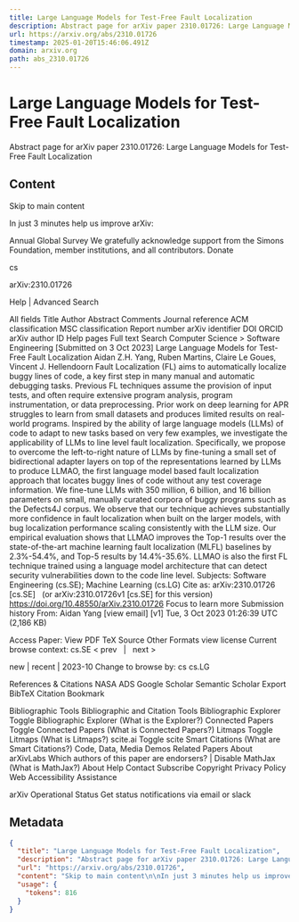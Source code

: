 ```yaml
---
title: Large Language Models for Test-Free Fault Localization
description: Abstract page for arXiv paper 2310.01726: Large Language Models for Test-Free Fault Localization
url: https://arxiv.org/abs/2310.01726
timestamp: 2025-01-20T15:46:06.491Z
domain: arxiv.org
path: abs_2310.01726
---
```


# Large Language Models for Test-Free Fault Localization


Abstract page for arXiv paper 2310.01726: Large Language Models for Test-Free Fault Localization


## Content

Skip to main content

In just 3 minutes help us improve arXiv:

Annual Global Survey
We gratefully acknowledge support from the Simons Foundation, member institutions, and all contributors.
Donate
>
cs
>
arXiv:2310.01726

Help | Advanced Search

All fields
Title
Author
Abstract
Comments
Journal reference
ACM classification
MSC classification
Report number
arXiv identifier
DOI
ORCID
arXiv author ID
Help pages
Full text
Search
Computer Science > Software Engineering
[Submitted on 3 Oct 2023]
Large Language Models for Test-Free Fault Localization
Aidan Z.H. Yang, Ruben Martins, Claire Le Goues, Vincent J. Hellendoorn
Fault Localization (FL) aims to automatically localize buggy lines of code, a key first step in many manual and automatic debugging tasks. Previous FL techniques assume the provision of input tests, and often require extensive program analysis, program instrumentation, or data preprocessing. Prior work on deep learning for APR struggles to learn from small datasets and produces limited results on real-world programs. Inspired by the ability of large language models (LLMs) of code to adapt to new tasks based on very few examples, we investigate the applicability of LLMs to line level fault localization. Specifically, we propose to overcome the left-to-right nature of LLMs by fine-tuning a small set of bidirectional adapter layers on top of the representations learned by LLMs to produce LLMAO, the first language model based fault localization approach that locates buggy lines of code without any test coverage information. We fine-tune LLMs with 350 million, 6 billion, and 16 billion parameters on small, manually curated corpora of buggy programs such as the Defects4J corpus. We observe that our technique achieves substantially more confidence in fault localization when built on the larger models, with bug localization performance scaling consistently with the LLM size. Our empirical evaluation shows that LLMAO improves the Top-1 results over the state-of-the-art machine learning fault localization (MLFL) baselines by 2.3%-54.4%, and Top-5 results by 14.4%-35.6%. LLMAO is also the first FL technique trained using a language model architecture that can detect security vulnerabilities down to the code line level.
Subjects:	Software Engineering (cs.SE); Machine Learning (cs.LG)
Cite as:	arXiv:2310.01726 [cs.SE]
 	(or arXiv:2310.01726v1 [cs.SE] for this version)
 	
https://doi.org/10.48550/arXiv.2310.01726
Focus to learn more
Submission history
From: Aidan Yang [view email]
[v1] Tue, 3 Oct 2023 01:26:39 UTC (2,186 KB)

Access Paper:
View PDF
TeX Source
Other Formats
view license
Current browse context:
cs.SE
< prev   |   next >

new | recent | 2023-10
Change to browse by:
cs
cs.LG

References & Citations
NASA ADS
Google Scholar
Semantic Scholar
Export BibTeX Citation
Bookmark
 
Bibliographic Tools
Bibliographic and Citation Tools
Bibliographic Explorer Toggle
Bibliographic Explorer (What is the Explorer?)
Connected Papers Toggle
Connected Papers (What is Connected Papers?)
Litmaps Toggle
Litmaps (What is Litmaps?)
scite.ai Toggle
scite Smart Citations (What are Smart Citations?)
Code, Data, Media
Demos
Related Papers
About arXivLabs
Which authors of this paper are endorsers? | Disable MathJax (What is MathJax?)
About
Help
Contact
Subscribe
Copyright
Privacy Policy
Web Accessibility Assistance

arXiv Operational Status 
Get status notifications via email or slack

## Metadata

```json
{
  "title": "Large Language Models for Test-Free Fault Localization",
  "description": "Abstract page for arXiv paper 2310.01726: Large Language Models for Test-Free Fault Localization",
  "url": "https://arxiv.org/abs/2310.01726",
  "content": "Skip to main content\n\nIn just 3 minutes help us improve arXiv:\n\nAnnual Global Survey\nWe gratefully acknowledge support from the Simons Foundation, member institutions, and all contributors.\nDonate\n>\ncs\n>\narXiv:2310.01726\n\nHelp | Advanced Search\n\nAll fields\nTitle\nAuthor\nAbstract\nComments\nJournal reference\nACM classification\nMSC classification\nReport number\narXiv identifier\nDOI\nORCID\narXiv author ID\nHelp pages\nFull text\nSearch\nComputer Science > Software Engineering\n[Submitted on 3 Oct 2023]\nLarge Language Models for Test-Free Fault Localization\nAidan Z.H. Yang, Ruben Martins, Claire Le Goues, Vincent J. Hellendoorn\nFault Localization (FL) aims to automatically localize buggy lines of code, a key first step in many manual and automatic debugging tasks. Previous FL techniques assume the provision of input tests, and often require extensive program analysis, program instrumentation, or data preprocessing. Prior work on deep learning for APR struggles to learn from small datasets and produces limited results on real-world programs. Inspired by the ability of large language models (LLMs) of code to adapt to new tasks based on very few examples, we investigate the applicability of LLMs to line level fault localization. Specifically, we propose to overcome the left-to-right nature of LLMs by fine-tuning a small set of bidirectional adapter layers on top of the representations learned by LLMs to produce LLMAO, the first language model based fault localization approach that locates buggy lines of code without any test coverage information. We fine-tune LLMs with 350 million, 6 billion, and 16 billion parameters on small, manually curated corpora of buggy programs such as the Defects4J corpus. We observe that our technique achieves substantially more confidence in fault localization when built on the larger models, with bug localization performance scaling consistently with the LLM size. Our empirical evaluation shows that LLMAO improves the Top-1 results over the state-of-the-art machine learning fault localization (MLFL) baselines by 2.3%-54.4%, and Top-5 results by 14.4%-35.6%. LLMAO is also the first FL technique trained using a language model architecture that can detect security vulnerabilities down to the code line level.\nSubjects:\tSoftware Engineering (cs.SE); Machine Learning (cs.LG)\nCite as:\tarXiv:2310.01726 [cs.SE]\n \t(or arXiv:2310.01726v1 [cs.SE] for this version)\n \t\nhttps://doi.org/10.48550/arXiv.2310.01726\nFocus to learn more\nSubmission history\nFrom: Aidan Yang [view email]\n[v1] Tue, 3 Oct 2023 01:26:39 UTC (2,186 KB)\n\nAccess Paper:\nView PDF\nTeX Source\nOther Formats\nview license\nCurrent browse context:\ncs.SE\n< prev   |   next >\n\nnew | recent | 2023-10\nChange to browse by:\ncs\ncs.LG\n\nReferences & Citations\nNASA ADS\nGoogle Scholar\nSemantic Scholar\nExport BibTeX Citation\nBookmark\n \nBibliographic Tools\nBibliographic and Citation Tools\nBibliographic Explorer Toggle\nBibliographic Explorer (What is the Explorer?)\nConnected Papers Toggle\nConnected Papers (What is Connected Papers?)\nLitmaps Toggle\nLitmaps (What is Litmaps?)\nscite.ai Toggle\nscite Smart Citations (What are Smart Citations?)\nCode, Data, Media\nDemos\nRelated Papers\nAbout arXivLabs\nWhich authors of this paper are endorsers? | Disable MathJax (What is MathJax?)\nAbout\nHelp\nContact\nSubscribe\nCopyright\nPrivacy Policy\nWeb Accessibility Assistance\n\narXiv Operational Status \nGet status notifications via email or slack",
  "usage": {
    "tokens": 816
  }
}
```
